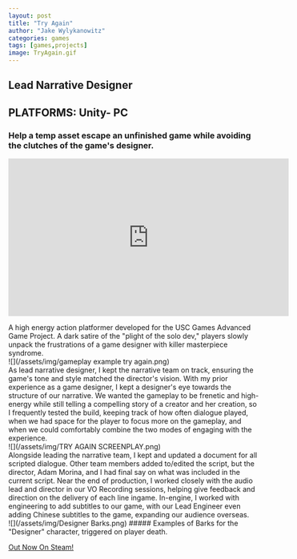 ```yaml
---
layout: post
title: "Try Again"
author: "Jake Wylykanowitz"
categories: games
tags: [games,projects]
image: TryAgain.gif
---
```


## Lead Narrative Designer
## PLATFORMS: Unity- PC
### Help a temp asset escape an unfinished game while avoiding the clutches of the game's designer.
<p align = "center"><iframe width="560" height="315" src="https://www.youtube.com/embed/KzFYLFumL9Y?si=h3XEa0J0tdAt-t97" title="YouTube video player" frameborder="0" allow="accelerometer; autoplay; clipboard-write; encrypted-media; gyroscope; picture-in-picture; web-share" allowfullscreen></iframe></p>
A high energy action platformer developed for the USC Games Advanced Game Project. A dark satire of the "plight of the solo dev," players slowly unpack the frustrations of a game designer with killer masterpiece syndrome.<br>
![](/assets/img/gameplay example try again.png)<br>
As lead narrative designer, I kept the narrative team on track, ensuring the game's tone and style matched the director's vision. With my prior experience as a game designer, I kept a designer's eye towards the structure of our narrative. We wanted the gameplay to be frenetic and high-energy while still telling a compelling story of a creator and her creation, so I frequently tested the build, keeping track of how often dialogue played, when we had space for the player to focus more on the gameplay, and when we could comfortably combine the two modes of engaging with the experience.<br>
![](/assets/img/TRY AGAIN SCREENPLAY.png)<br>
Alongside leading the narrative team, I kept and updated a document for all scripted dialogue. Other team members added to/edited the script, but the director, Adam Morina, and I had final say on what was included in the current script. Near the end of production, I worked closely with the audio lead and director in our VO Recording sessions, helping give feedback and direction on the delivery of each line ingame. In-engine, I worked with engineering to add subtitles to our game, with our Lead Engineer even adding Chinese subtitles to the game, expanding our audience overseas.<br>
![](/assets/img/Designer Barks.png)
##### Examples of Barks for the "Designer" character, triggered on player death.

<a href = "https://store.steampowered.com/app/2448340/TRY_AGAIN/">Out Now On Steam!</a>
